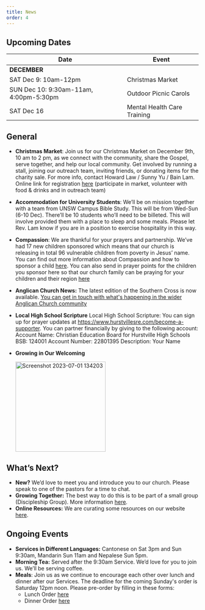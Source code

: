 ```yaml
---
title: News
order: 4
---
```


## Upcoming Dates

| Date | Event |
| ----- | ----- |
| **DECEMBER** | |
| SAT Dec 9: 10am-12pm | Christmas Market |
| SUN Dec 10: 9:30am-11am, 4:00pm-5:30pm | Outdoor Picnic Carols |
| SAT Dec 16 | Mental Health Care Training |

## General

- **Christmas Market**: Join us for our Christmas Market on December 9th, 10 am to 2 pm, as we connect with the community, share the Gospel, serve together, and help our local community. Get involved by running a stall, joining our outreach team, inviting friends, or donating items for the charity sale. For more info, contact Howard Law / Sunny Yu / Bain Lam. Online link for registration [here](https://stgeorgeshurstville.org.au/markets) (participate in market, volunteer with food & drinks and in outreach team)
- **Accommodation for University Students**: We’ll be on mission together with a team from UNSW Campus Bible Study. This will be from Wed-Sun (6-10 Dec). There’ll be 10 students who’ll need to be billeted. This will involve provided them with a place to sleep and some meals. Please let Rev. Lam know if you are in a position to exercise hospitality in this way. 
- **Compassion**: ​​We are thankful for your prayers and partnership. We’ve had 17 new children sponsored which means that our church is releasing in total 96 vulnerable children from poverty in Jesus’ name. You can find out more information about Compassion and how to sponsor a child [here](https://stgeorgeshurstville.org.au/mission-partners). You can also send in prayer points for the children you sponsor here so that our church family can be praying for your children and their region [here](https://forms.gle/t6nXQemD5EgYNdQP7)
- **Anglican Church News:** The latest edition of the Southern Cross is now available. [You can get in touch with what's happening in the wider Anglican Church community](https://sydneyanglicans.net/about/southerncross)
- **Local High School Scripture** Local High School Scripture: You can sign up for prayer updates at https://www.hurstvillesre.com/become-a-supporter. You can partner financially by giving to the following account: 
Account Name: Christian Education Board for Hurstville High Schools 
BSB: 124001 
Account Number: 22801395 
Description: Your Name 
- **Growing in Our Welcoming**


  <img width="236" alt="Screenshot 2023-07-01 134203" src="https://github.com/stgeorgeshurstville/bulletin/assets/119166299/b540ac1c-0ba4-481e-90a5-5464939f7e4c">


## What’s Next?
- **New?** We’d love to meet you and introduce you to our church. Please speak to one of the pastors for a time to chat. 
- **Growing Together:** The best way to do this is to be part of a small group (Discipleship Group). More information [here](https://stgeorgeshurstville.org.au/discipleship-groups).
- **Online Resources:** We are curating some resources on our website [here](https://stgeorgeshurstville.org.au/lets-talk-about-christianity).  

## Ongoing Events
- **Services in Different Languages:** Cantonese on Sat 3pm and Sun 9:30am, Mandarin Sun 11am and Nepalese Sun 5pm. 
- **Morning Tea:**  Served after the 9:30am Service. We’d love for you to join us. We’ll be serving coffee.
- **Meals**: Join us as we continue to encourage each other over lunch and dinner after our Services. The deadline for the coming Sunday's order is Saturday 12pm noon. Please pre-order by filling in these forms:
   - Lunch Order [here](https://tinyurl.com/sunlunches)
   - Dinner Order [here](https://tinyurl.com/sundinners)


